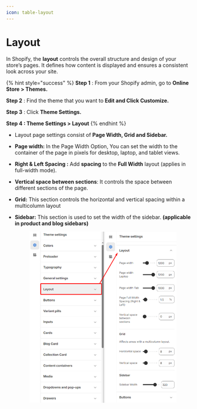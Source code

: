 ```yaml
---
icon: table-layout
---
```


# Layout

In Shopify, the **layout** controls the overall structure and design of your store’s pages. It defines how content is displayed and ensures a consistent look across your site.

{% hint style="success" %}
**Step 1** : From your Shopify admin, go to **Online Store > Themes.**

**Step 2** : Find the theme that you want to **Edit and Click Customize.**

**Step 3** : Click **Theme Settings.**

**Step 4 : Theme Settings > Layout**
{% endhint %}

* Layout page settings consist of **Page Width, Grid and Sidebar.**
* **Page width:** In the Page Width Option, You can set the width to the container of the page in pixels for desktop, laptop, and tablet views.
* **Right & Left Spacing :** Add **spacing** to the **Full Width** layout (applies  in full-width mode).
* **Vertical space between sections**: It controls the space between different sections of the page.
* **Grid:** This section controls the horizontal and vertical spacing within a multicolumn layout
*   **Sidebar:** This section is used to set the width of the sidebar. **(applicable in product and blog sidebars)**



    <figure><img src="../.gitbook/assets/layout.png" alt=""><figcaption></figcaption></figure>
